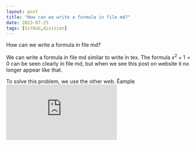 ```yaml
---
layout: post
title: "How can we write a formula in file md?"
date: 2023-07-25
tags: [GitHub,division]
---
```


How can we write a formula in file md?

We can write a formula in file md similar to write in tex. The formula
$x^2+1=0$ can be seen clearly in file md, but when we see this post on website it no longer appear like that.

To solve this problem, we use the other web. Ẽample
![\Large x=\frac{-b\pm\sqrt{b^2-4ac}}{2a}](https://latex.codecogs.com/svg.latex?x%3D%5Cfrac%7B-b%5Cpm%5Csqrt%7Bb%5E2-4ac%7D%7D%7B2a%7D)


